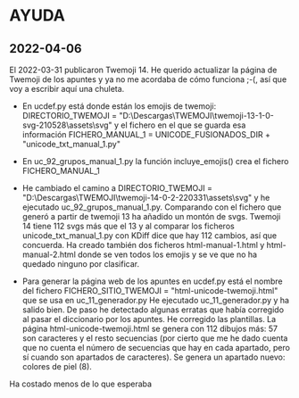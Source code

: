 # AYUDA

## 2022-04-06

El 2022-03-31 publicaron Twemoji 14. He querido actualizar la página de Twemoji de los apuntes y ya no me acordaba de cómo funciona ;-(, así que voy a escribir aquí una chuleta.

- En ucdef.py está donde están los emojis de twemoji:
DIRECTORIO_TWEMOJI = "D:\\Descargas\\TWEMOJI\\twemoji-13-1-0-svg-210528\\assets\\svg"
y el fichero en el que se guarda esa información
FICHERO_MANUAL_1 = UNICODE_FUSIONADOS_DIR + "unicode_txt_manual_1.py"
- En uc_92_grupos_manual_1.py la función incluye_emojis() crea el fichero FICHERO_MANUAL_1

- He cambiado el camino a
DIRECTORIO_TWEMOJI = "D:\\Descargas\\TWEMOJI\\twemoji-14-0-2-220331\\assets\\svg"
y he ejecutado uc_92_grupos_manual_1.py. Comparando con el fichero que generó a partir de twemoji 13 ha añadido un montón de svgs. Twemoji 14 tiene 112 svgs más que el 13 y al comparar los ficheros unicode_txt_manual_1.py con KDiff dice que hay 112 cambios, así que concuerda.
Ha creado también dos ficheros html-manual-1.html y html-manual-2.html donde se ven todos los emojis y se ve que no ha quedado ninguno por clasificar.

- Para generar la página web de los apuntes en ucdef.py está el nombre del fichero
FICHERO_SITIO_TWEMOJI = "html-unicode-twemoji.html"
que se usa en uc_11_generador.py
He ejecutado uc_11_generador.py y ha salido bien. De paso he detectado algunas erratas que había corregido al pasar el diccionario por los apuntes. He corregido las plantillas.
La página html-unicode-twemoji.html se genera con 112 dibujos más: 57 son caracteres y el resto secuencias (por cierto que me he dado cuenta que no cuenta el número de secuencias que hay en cada apartado, pero sí cuando son apartados de caracteres). Se genera un apartado nuevo: colores de piel (8).

Ha costado menos de lo que esperaba
